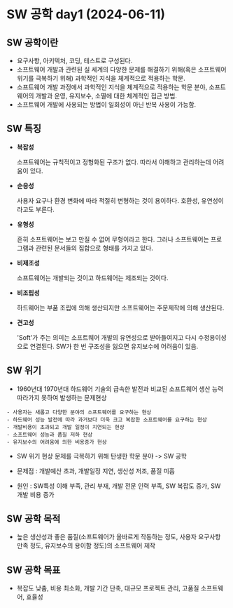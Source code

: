 # SW 공학 day1 (2024-06-11)

## SW 공학이란
* 요구사항, 아키텍처, 코딩, 테스트로 구성된다.
* 소프트웨어 개발과 관련된 실 세계의 다양한 문제를 해결하기 위해(혹은 소프트웨어 위기를 극복하기 위해) 과학적인 지식을 체계적으로 적용하는 학문.
* 소프트웨어 개발 과정에서 과학적인 지식을 체계적으로 적용하는 학문 분야, 소프트웨어의 개발과 운영, 유지보수, 소멸에 대한 체계적인 접근 방법.
* 소프트웨어 개발에 사용되는 방법이 일회성이 아닌 반복 사용이 가능함.

## SW 특징
* **복잡성**
  
  소프트웨어는 규칙적이고 정형화된 구조가 없다. 따라서 이해하고 관리하는데 어려움이 있다.
  
* **순응성**
  
  사용자 요구나 환경 변화에 따라 적절히 변형하는 것이 용이하다. 호환성, 유연성이라고도 부른다.
  
* **유형성**
  
  흔히 소프트웨어는 보고 만질 수 없어 무형이라고 한다. 그러나 소프트웨어는 프로그램과 관련된 문서들의 집합으로 형태를 가지고 있다.

* **비제조성**

  소프트웨어는 개발되는 것이고 하드웨어는 제조되는 것이다.
 
* **비조립성**

  하드웨어는 부품 조립에 의해 생산되지만 소프트웨어는 주문제작에 의해 생산된다.
  
* **견고성**
  
  'Soft'가 주는 의미는 소프트웨어 개발의 유연성으로 받아들여지고 다시 수정용이성으로 연결된다. SW가 한 번 구조성을 잃으면 유지보수에 어려움이 있음.

## SW 위기
* 1960년대 1970년대 하드웨어 기술의 급속한 발전과 비교된 소프트웨어 생산 능력 따라가지 못하여 발생하는 문제현상
```
- 사용자는 새롭고 다양한 분야의 소프트웨어를 요구하는 현상
- 하드웨어 성능 발전에 따라 과거보다 더욱 크고 복잡한 소프트웨어를 요구하는 현상
- 개발비용이 초과되고 개발 일정이 지연되는 현상
- 소프트웨어 성능과 품질 저하 현상
- 유지보수의 어려움에 의한 비용증가 현상
```

* SW 위기 현상 문제를 극복하기 위해 탄생한 학문 분야 -> SW 공학

* 문제점 : 개발예산 초과, 개발일정 지연, 생산성 저조, 품질 미흡

* 원인 : SW특성 이해 부족, 관리 부재, 개발 전문 인력 부족, SW 복잡도 증가, SW 개발 비용 증가

## SW 공학 목적
* 높은 생산성과 좋은 품질(소프트웨어가 올바르게 작동하는 정도, 사용자 요구사항 만족 정도, 유지보수의 용이함 정도)의 소프트웨어 제작

## SW 공학 목표
* 복잡도 낮춤, 비용 최소화, 개발 기간 단축, 대규모 프로젝트 관리, 고품질 소프트웨어, 효율성

